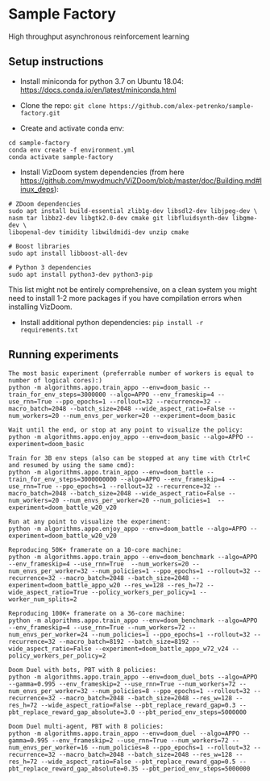 # Sample Factory

High throughput asynchronous reinforcement learning

## Setup instructions

- Install miniconda for python 3.7 on Ubuntu 18.04: https://docs.conda.io/en/latest/miniconda.html

- Clone the repo: `git clone https://github.com/alex-petrenko/sample-factory.git`

- Create and activate conda env:

```
cd sample-factory
conda env create -f environment.yml
conda activate sample-factory
```

- Install VizDoom system dependencies (from here https://github.com/mwydmuch/ViZDoom/blob/master/doc/Building.md#linux_deps):

```
# ZDoom dependencies
sudo apt install build-essential zlib1g-dev libsdl2-dev libjpeg-dev \
nasm tar libbz2-dev libgtk2.0-dev cmake git libfluidsynth-dev libgme-dev \
libopenal-dev timidity libwildmidi-dev unzip cmake

# Boost libraries
sudo apt install libboost-all-dev

# Python 3 dependencies
sudo apt install python3-dev python3-pip
```

This list might not be entirely comprehensive, on a clean system you might need to install 1-2 more packages if you have compilation errors when installing VizDoom.

- Install additional python dependencies: `pip install -r requirements.txt`

## Running experiments

```
The most basic experiment (preferrable number of workers is equal to number of logical cores):)
python -m algorithms.appo.train_appo --env=doom_basic --train_for_env_steps=3000000 --algo=APPO --env_frameskip=4 --use_rnn=True --ppo_epochs=1 --rollout=32 --recurrence=32 --macro_batch=2048 --batch_size=2048 --wide_aspect_ratio=False --num_workers=20 --num_envs_per_worker=20 --experiment=doom_basic

Wait until the end, or stop at any point to visualize the policy:
python -m algorithms.appo.enjoy_appo --env=doom_basic --algo=APPO --experiment=doom_basic

```

```
Train for 3B env steps (also can be stopped at any time with Ctrl+C and resumed by using the same cmd):
python -m algorithms.appo.train_appo --env=doom_battle --train_for_env_steps=3000000000 --algo=APPO --env_frameskip=4 --use_rnn=True --ppo_epochs=1 --rollout=32 --recurrence=32 --macro_batch=2048 --batch_size=2048 --wide_aspect_ratio=False --num_workers=20 --num_envs_per_worker=20 --num_policies=1  --experiment=doom_battle_w20_v20

Run at any point to visualize the experiment:
python -m algorithms.appo.enjoy_appo --env=doom_battle --algo=APPO --experiment=doom_battle_w20_v20

```

```
Reproducing 50K+ framerate on a 10-core machine:
python -m algorithms.appo.train_appo --env=doom_benchmark --algo=APPO --env_frameskip=4 --use_rnn=True  --num_workers=20 --num_envs_per_worker=32 --num_policies=1 --ppo_epochs=1 --rollout=32 --recurrence=32 --macro_batch=2048 --batch_size=2048 --experiment=doom_battle_appo_w20 --res_w=128 --res_h=72 --wide_aspect_ratio=True --policy_workers_per_policy=1 --worker_num_splits=2
```

```
Reproducing 100K+ framerate on a 36-core machine:
python -m algorithms.appo.train_appo --env=doom_benchmark --algo=APPO --env_frameskip=4 --use_rnn=True --num_workers=72 --num_envs_per_worker=24 --num_policies=1 --ppo_epochs=1 --rollout=32 --recurrence=32 --macro_batch=8192 --batch_size=8192 --wide_aspect_ratio=False --experiment=doom_battle_appo_w72_v24 --policy_workers_per_policy=2
```

```
Doom Duel with bots, PBT with 8 policies:
python -m algorithms.appo.train_appo --env=doom_duel_bots --algo=APPO --gamma=0.995 --env_frameskip=2 --use_rnn=True --num_workers=72 --num_envs_per_worker=32 --num_policies=8 --ppo_epochs=1 --rollout=32 --recurrence=32 --macro_batch=2048 --batch_size=2048 --res_w=128 --res_h=72 --wide_aspect_ratio=False --pbt_replace_reward_gap=0.3 --pbt_replace_reward_gap_absolute=3.0 --pbt_period_env_steps=5000000
```

```
Doom Duel multi-agent, PBT with 8 policies:
python -m algorithms.appo.train_appo --env=doom_duel --algo=APPO --gamma=0.995 --env_frameskip=2 --use_rnn=True --num_workers=72 --num_envs_per_worker=16 --num_policies=8 --ppo_epochs=1 --rollout=32 --recurrence=32 --macro_batch=2048 --batch_size=2048 --res_w=128 --res_h=72 --wide_aspect_ratio=False --pbt_replace_reward_gap=0.5 --pbt_replace_reward_gap_absolute=0.35 --pbt_period_env_steps=5000000

```
